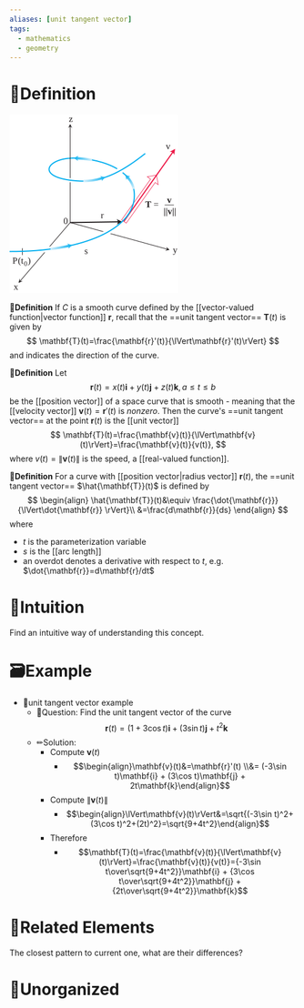 ```yaml
---
aliases: [unit tangent vector]
tags:
  - mathematics
  - geometry
---
```



# 📝Definition
![|200](../assets/unit_tangent_vector.svg)

**📄Definition**
If $C$ is a smooth curve defined by the [[vector-valued function|vector function]] $\mathbf{r}$, recall that the ==unit tangent vector== $\mathbf{T}(t)$ is given by
$$
\mathbf{T}(t)=\frac{\mathbf{r}'(t)}{\lVert\mathbf{r}'(t)\rVert}
$$
and indicates the direction of the curve.

**📑Definition**
Let
$$
\mathbf{r}(t) = x(t)\mathbf{i} + y(t)\mathbf{j} + z(t)\mathbf{k}, a \leq t \leq b
$$
be the [[position vector]] of a space curve that is smooth - meaning that the [[velocity vector]] $\mathbf{v}(t) = \mathbf{r}'(t)$ is *nonzero*. Then the curve's ==unit tangent vector== at the point $\mathbf{r}(t)$ is the [[unit vector]]
$$
\mathbf{T}(t)=\frac{\mathbf{v}(t)}{\lVert\mathbf{v}(t)\rVert}=\frac{\mathbf{v}(t)}{v(t)},
$$
where $v(t) = \lVert \mathbf{v}(t)\rVert$ is the speed, a [[real-valued function]].


**📃Definition**
For a curve with [[position vector|radius vector]] $\mathbf{r}(t)$, the ==unit tangent vector== $\hat{\mathbf{T}}(t)$ is defined by
$$
\begin{align}
\hat{\mathbf{T}}(t)&\equiv \frac{\dot{\mathbf{r}}}{\lVert\dot{\mathbf{r}} \rVert}\\
&=\frac{d\mathbf{r}}{ds}
\end{align}
$$
where
- $t$ is the parameterization variable
- $s$ is the [[arc length]]
- an overdot denotes a derivative with respect to $t$, e.g. $\dot{\mathbf{r}}=d\mathbf{r}/dt$


# 🧠Intuition
Find an intuitive way of understanding this concept.

# 🗃Example
- 📁unit tangent vector example
	- 💬Question: Find the unit tangent vector of the curve $$\mathbf{r}(t) = (1+3\cos t)\mathbf{i} + (3\sin t)\mathbf{j} + t^2\mathbf{k}$$
	- ✏Solution:
		- Compute $\mathbf{v}(t)$
			- $$\begin{align}\mathbf{v}(t)&=\mathbf{r}'(t) \\&= (-3\sin t)\mathbf{i} + (3\cos t)\mathbf{j} + 2t\mathbf{k}\end{align}$$
		- Compute $\lVert\mathbf{v}(t)\rVert$
			- $$\begin{align}\lVert\mathbf{v}(t)\rVert&=\sqrt{(-3\sin t)^2+(3\cos t)^2+(2t)^2}=\sqrt{9+4t^2}\end{align}$$
		- Therefore 
			- $$\mathbf{T}(t)=\frac{\mathbf{v}(t)}{\lVert\mathbf{v}(t)\rVert}=\frac{\mathbf{v}(t)}{v(t)}={-3\sin t\over\sqrt{9+4t^2}}\mathbf{i} + {3\cos t\over\sqrt{9+4t^2}}\mathbf{j} + {2t\over\sqrt{9+4t^2}}\mathbf{k}$$

# 🌱Related Elements
The closest pattern to current one, what are their differences?


# 🍂Unorganized